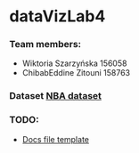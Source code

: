 # dataVizLab4

### Team members:
- Wiktoria Szarzyńska 156058
- ChibabEddine Zitouni 158763

### Dataset [NBA dataset](https://www.kaggle.com/datasets/wyattowalsh/basketball?resource=download)

### TODO:
- [Docs file template](https://docs.google.com/document/d/15xwetOOsZMyR2D0XXe6RyAmRc8I8gMmV2rx_2YjcEcI/edit?usp=sharing)

